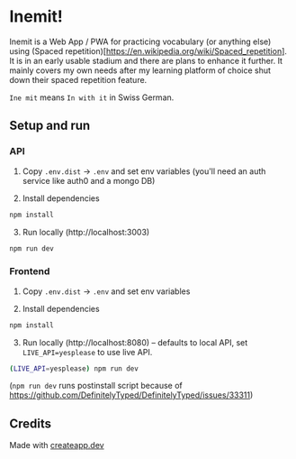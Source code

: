 # Inemit!

Inemit is a Web App / PWA for practicing vocabulary (or anything else) using (Spaced repetition)[https://en.wikipedia.org/wiki/Spaced_repetition]. It is in an early usable stadium and there are plans to enhance it further. It mainly covers my own needs after my learning platform of choice shut down their spaced repetition feature.

`Ine mit` means `In with it` in Swiss German.

## Setup and run

### API

1. Copy `.env.dist` -> `.env` and set env variables (you'll need an auth service like auth0 and a mongo DB)

2. Install dependencies

```sh
npm install
```

3. Run locally (http://localhost:3003)

```sh
npm run dev
```

### Frontend

1. Copy `.env.dist` -> `.env` and set env variables

2. Install dependencies

```sh
npm install
```

3. Run locally (http://localhost:8080) – defaults to local API, set `LIVE_API=yesplease` to use live API.

```sh
(LIVE_API=yesplease) npm run dev
```

(`npm run dev` runs postinstall script because of https://github.com/DefinitelyTyped/DefinitelyTyped/issues/33311)

## Credits

Made with [createapp.dev](https://createapp.dev/)
